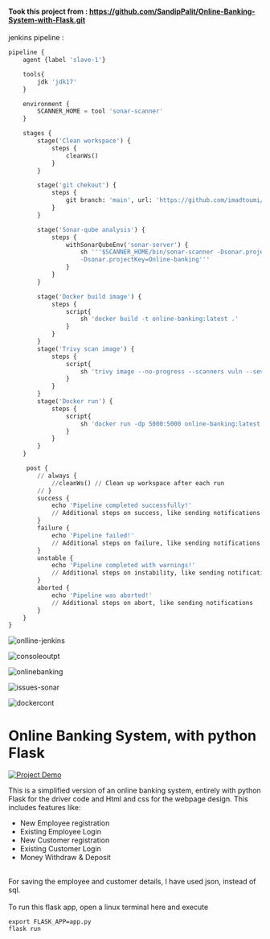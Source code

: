 #### Took this project from : https://github.com/SandipPalit/Online-Banking-System-with-Flask.git

jenkins pipeline : </br>
```python
pipeline {
    agent {label 'slave-1'}

    tools{
        jdk 'jdk17'
    }

    environment {
        SCANNER_HOME = tool 'sonar-scanner'
    }

    stages {
        stage('Clean workspace') {
            steps {
                cleanWs()
            }
        }

        stage('git chekout') {
            steps {
                git branch: 'main', url: 'https://github.com/imadtoumi/Online-Banking-System-with-Flask-master.git'
            }
        }

        stage('Sonar-qube analysis') {
            steps {
                withSonarQubeEnv('sonar-server') {
                    sh '''$SCANNER_HOME/bin/sonar-scanner -Dsonar.projectName=Online-banking \
                    -Dsonar.projectKey=Online-banking'''
                }
            }
        }

        stage('Docker build image') {
            steps {
                script{
                    sh 'docker build -t online-banking:latest .'
                }
            }
        }
        stage('Trivy scan image') {
            steps {
                script{
                    sh 'trivy image --no-progress --scanners vuln --severity HIGH,CRITICAL --format table -o scan.txt online-banking:latest'
                }
            }
        }
        stage('Docker run') {
            steps {
                script{
                    sh 'docker run -dp 5000:5000 online-banking:latest'
                }
            }
        }
    }

     post {
        // always {
            //cleanWs() // Clean up workspace after each run
        // }
        success {
            echo 'Pipeline completed successfully!'
            // Additional steps on success, like sending notifications
        }
        failure {
            echo 'Pipeline failed!'
            // Additional steps on failure, like sending notifications
        }
        unstable {
            echo 'Pipeline completed with warnings!'
            // Additional steps on instability, like sending notifications
        }
        aborted {
            echo 'Pipeline was aborted!'
            // Additional steps on abort, like sending notifications
        }
    }
}
```
![onlline-jenkins](https://github.com/imadtoumi/Online-Banking-System-with-Flask-master/assets/41326066/3e500cb8-540c-4c57-b053-775ac90ed0d2) </br>

![consoleoutpt](https://github.com/imadtoumi/Online-Banking-System-with-Flask-master/assets/41326066/bb772187-cc54-42b2-b7dd-2e0a88ad300e) </br>

![onlinebanking](https://github.com/imadtoumi/Online-Banking-System-with-Flask-master/assets/41326066/f7e7202c-ea40-4aa9-b4bc-02dd1cba4f96) </br>

![issues-sonar](https://github.com/imadtoumi/Online-Banking-System-with-Flask-master/assets/41326066/bb0e79f9-a16c-44e8-bb31-d0b755eb7b07) </br>

![dockercont](https://github.com/imadtoumi/Online-Banking-System-with-Flask-master/assets/41326066/d4fd5f4f-2fb1-4b7f-91fd-f518dc1a86e5)


# Online Banking System, with python Flask

[![Project Demo](https://img.youtube.com/vi/E0A_Z9ybDeo/0.jpg)](https://www.youtube.com/watch?v=E0A_Z9ybDeo)

This is a simplified version of an online banking system, entirely with python Flask for the driver code and Html and css for the webpage design.
This includes features like:
* New Employee registration
* Existing Employee Login
* New Customer registration
* Existing Customer Login
* Money Withdraw & Deposit

<br>
For saving the employee and customer details, I have used json, instead of sql.

<br>
<br>
To run this flask app, open a linux terminal here and execute 

`export FLASK_APP=app.py` <br> `flask run`
